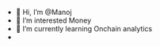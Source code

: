 - 👋 Hi, I’m @Manoj
- 👀 I’m interested Money
- 🌱 I’m currently learning Onchain analytics
- 

<!---
degebapes/degebapes is a ✨ special ✨ repository because its `README.md` (this file) appears on your GitHub profile.
You can click the Preview link to take a look at your changes.
--->
